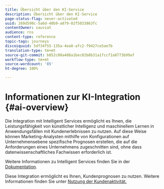 ```yaml
---
title: Übersicht über den KI-Service
description: Übersicht über den KI-Service
page-status-flag: never-activated
uuid: 269d590c-5a6d-40b9-a879-02f5033863fc
contentOwner: sauviat
audience: rns
content-type: reference
topic-tags: journeys
discoiquuid: 5df34f55-135a-4ea8-afc2-f9427ce5ae7b
translation-type: tm+mt
source-git-commit: b852c08a488a1bec02b8b31a1fccf1a8773b99af
workflow-type: tm+mt
source-wordcount: '85'
ht-degree: 100%

---
```



# Informationen zur KI-Integration {#ai-overview}

Die Integration mit Intelligent Services ermöglicht es Ihnen, die Leistungsfähigkeit von künstlicher Intelligenz und maschinellem Lernen in Anwendungsfällen mit Kundenerlebnissen zu nutzen. Auf diese Weise können Marketing-Analysten mithilfe von Konfigurationen auf Unternehmensebene spezifische Prognosen erstellen, die auf die Anforderungen eines Unternehmens zugeschnitten sind, ohne dass datenwissenschaftliches Fachwissen erforderlich ist.

Weitere Informationen zu Intelligent Services finden Sie in der [Dokumentation](https://docs.adobe.com/content/help/de-DE/experience-platform/intelligent-services/home.html).

Diese Integration ermöglicht es Ihnen, Kundenprognosen zu nutzen. Weitere Informationen finden Sie unter [Nutzung der Kundenaktivität.](../ai-services/leveraging-customer-ai.md)

<!--* fatigue scores, see [Leveraging Journey AI](../ai-services/leveraging-fatigue-scores.md)-->

